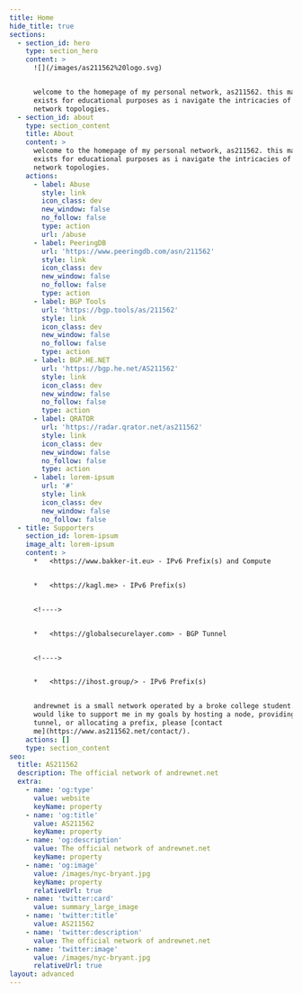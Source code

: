 ```yaml
---
title: Home
hide_title: true
sections:
  - section_id: hero
    type: section_hero
    content: >
      ![](/images/as211562%20logo.svg)


      welcome to the homepage of my personal network, as211562. this mainly
      exists for educational purposes as i navigate the intricacies of advanced
      network topologies.
  - section_id: about
    type: section_content
    title: About
    content: >
      welcome to the homepage of my personal network, as211562. this mainly
      exists for educational purposes as i navigate the intricacies of advanced
      network topologies.
    actions:
      - label: Abuse
        style: link
        icon_class: dev
        new_window: false
        no_follow: false
        type: action
        url: /abuse
      - label: PeeringDB
        url: 'https://www.peeringdb.com/asn/211562'
        style: link
        icon_class: dev
        new_window: false
        no_follow: false
        type: action
      - label: BGP Tools
        url: 'https://bgp.tools/as/211562'
        style: link
        icon_class: dev
        new_window: false
        no_follow: false
        type: action
      - label: BGP.HE.NET
        url: 'https://bgp.he.net/AS211562'
        style: link
        icon_class: dev
        new_window: false
        no_follow: false
        type: action
      - label: QRATOR
        url: 'https://radar.qrator.net/as211562'
        style: link
        icon_class: dev
        new_window: false
        no_follow: false
        type: action
      - label: lorem-ipsum
        url: '#'
        style: link
        icon_class: dev
        new_window: false
        no_follow: false
  - title: Supporters
    section_id: lorem-ipsum
    image_alt: lorem-ipsum
    content: >
      *   <https://www.bakker-it.eu> - IPv6 Prefix(s) and Compute


      *   <https://kagl.me> - IPv6 Prefix(s)


      <!---->


      *   <https://globalsecurelayer.com> - BGP Tunnel


      <!---->


      *   <https://ihost.group/> - IPv6 Prefix(s)


      andrewnet is a small network operated by a broke college student. if you
      would like to support me in my goals by hosting a node, providing a
      tunnel, or allocating a prefix, please [contact
      me](https://www.as211562.net/contact/).
    actions: []
    type: section_content
seo:
  title: AS211562
  description: The official network of andrewnet.net
  extra:
    - name: 'og:type'
      value: website
      keyName: property
    - name: 'og:title'
      value: AS211562
      keyName: property
    - name: 'og:description'
      value: The official network of andrewnet.net
      keyName: property
    - name: 'og:image'
      value: /images/nyc-bryant.jpg
      keyName: property
      relativeUrl: true
    - name: 'twitter:card'
      value: summary_large_image
    - name: 'twitter:title'
      value: AS211562
    - name: 'twitter:description'
      value: The official network of andrewnet.net
    - name: 'twitter:image'
      value: /images/nyc-bryant.jpg
      relativeUrl: true
layout: advanced
---
```

